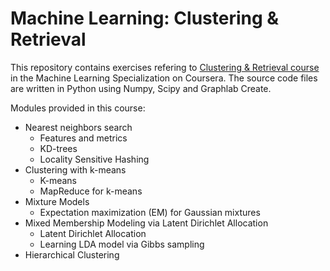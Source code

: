 # Machine Learning: Clustering &amp; Retrieval
This repository contains exercises refering to [Clustering &amp; Retrieval course](www.coursera.org/learn/ml-clustering-and-retrieval) in the Machine Learning Specialization on Coursera. The source code files are written in Python using Numpy, Scipy and Graphlab Create.

Modules provided in this course:
- Nearest neighbors search
  - Features and metrics
  - KD-trees
  - Locality Sensitive Hashing
- Clustering with k-means
  - K-means
  - MapReduce for k-means
- Mixture Models
  - Expectation maximization (EM) for Gaussian mixtures
- Mixed Membership Modeling via Latent Dirichlet Allocation
  - Latent Dirichlet Allocation
  - Learning LDA model via Gibbs sampling
- Hierarchical Clustering
